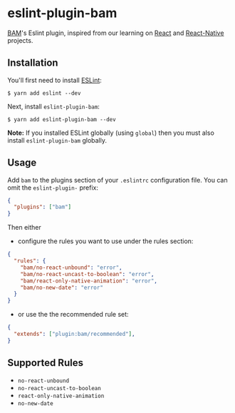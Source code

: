 # eslint-plugin-bam

[BAM](https://www.bam.tech/)'s Eslint plugin, inspired from our learning on [React](https://reactjs.org/) and [React-Native](https://facebook.github.io/react-native/) projects.

## Installation

You'll first need to install [ESLint](http://eslint.org):

```
$ yarn add eslint --dev
```

Next, install `eslint-plugin-bam`:

```
$ yarn add eslint-plugin-bam --dev
```

**Note:** If you installed ESLint globally (using `global`) then you must also install `eslint-plugin-bam` globally.

## Usage

Add `bam` to the plugins section of your `.eslintrc` configuration file. You can omit the `eslint-plugin-` prefix:

```json
{
  "plugins": ["bam"]
}
```

Then either

- configure the rules you want to use under the rules section:

```json
{
  "rules": {
    "bam/no-react-unbound": "error",
    "bam/no-react-uncast-to-boolean": "error",
    "bam/react-only-native-animation": "error",
    "bam/no-new-date": "error"
  }
}
```

- or use the the recommended rule set:
```json
{
  "extends": ["plugin:bam/recommended"],
}
```

## Supported Rules

- `no-react-unbound`
- `no-react-uncast-to-boolean`
- `react-only-native-animation`
- `no-new-date`
